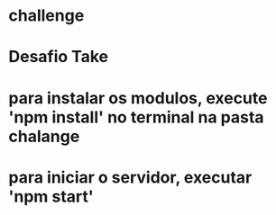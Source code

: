 # challenge
# Desafio Take
# para instalar os modulos, execute 'npm install' no terminal na pasta chalange
# para iniciar o servidor, executar 'npm start'
